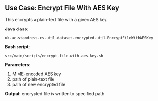 ## Use Case: Encrypt File With AES Key

This encrypts a plain-text file with a given AES key.

**Java class**:
 
    uk.ac.standrews.cs.util.dataset.encrypted.util.EncryptFileWithAESKey
 
**Bash script**:
 
    src/main/scripts/encrypt-file-with-aes-key.sh
 
**Parameters**:
 
1. MIME-encoded AES key
1. path of plain-text file
1. path of new encrypted file

**Output**: encrypted file is written to specified path
